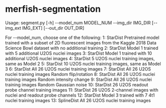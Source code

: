 # merfish-segmentation

Usage: segment.py [-h] --model_num MODEL_NUM --img_dir IMG_DIR [--img_ext IMG_EXT] [--out_dir OUT_DIR]

For --model_num, choose one of the following:
1:  StarDist Pretrained model trained with a subset of 2D fluorescent images from the Kaggle 2018 Data Science Bowl dataset with no additional training
2:  StarDist Model 1 trained with 5 additional U2OS nuclei images
3:  StarDist Model 1 trained with 10 additional U2OS nuclei images
4:  StarDist 5 U2OS nuclei training images, same as Model 2
5:  StarDist 10 U2OS nuclei training images, same as Model 3
6:  StarDist All 26 U2OS nuclei training images
7:  StarDist All 26 U2OS nuclei training images Random flip/rotation
8:  StarDist All 26 U2OS nuclei training images Random intensity
change
9:  StarDist All 26 U2OS nuclei training images Random Gaussian
noise
10: StarDist 26 U2OS readout probe channel training images
11: StarDist 26 U2OS 2-channel images with nuclei and readout
probe channels
12: StarDist Model 3 trained with 7 4t1 nuclei training images
13: SplineDist All 26 U2OS nuclei training images